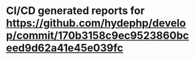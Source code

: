 # CI/CD generated reports for https://github.com/hydephp/develop/commit/170b3158c9ec9523860bceed9d62a41e45e039fc
